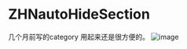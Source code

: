 # ZHNautoHideSection
几个月前写的category 用起来还是很方便的。
![image](raw.githubusercontent.com/zhnnnnn/ZHNautoHideSection/master/gif5新文件.gif)
